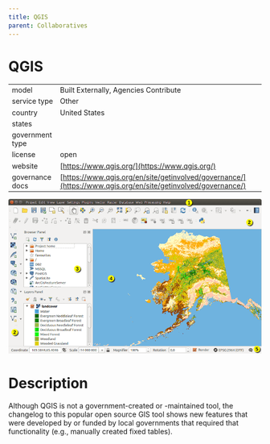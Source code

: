 ```yaml
---
title: QGIS
parent: Collaboratives
---
```


# QGIS

|                   |                                          |
|:------------------|:-----------------------------------------|
| model             | Built Externally, Agencies Contribute
| service type      | Other
| country           | United States
| states            | 
| government type   | 
| license           | open
| website           | [https://www.qgis.org/](https://www.qgis.org/)
| governance docs	| [https://www.qgis.org/en/site/getinvolved/governance/](https://www.qgis.org/en/site/getinvolved/governance/)

![QGIS screenshot](images/qgis.png)

# Description
Although QGIS is not a government-created or -maintained tool, the changelog to this popular open source GIS tool shows new features that were developed by or funded by local governments that required that functionality (e.g., manually created fixed tables).
